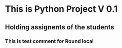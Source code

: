 # This is Python Project V 0.1

## Holding assignents of the students

### This is test comment for Round local
